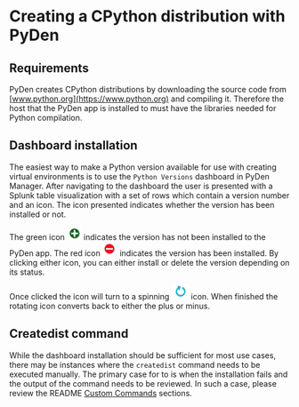 # Creating a CPython distribution with PyDen
## Requirements
PyDen creates CPython distributions by downloading the source code from [www.python.org](https://www.python.org) and compiling it. Therefore the host that the PyDen app is installed to must have the libraries needed for Python compilation. 

## Dashboard installation
The easiest way to make a Python version available for use with creating virtual environments is to use the `Python Versions` dashboard in PyDen Manager. After navigating to the dashboard the user is presented with a Splunk table visualization with a set of rows which contain a version number and an icon. The icon presented indicates whether the version has been installed or not. 

The green icon ![icon-plus-circle](../media/icon-plus-circle.png) indicates the version has not been installed to the PyDen app. The red icon ![icon-minus-circle](../media/icon-minus-circle.png) indicates the version has been installed. By clicking either icon, you can either install or delete the version depending on its status.

Once clicked the icon will turn to a spinning ![icon-rotate](../media/icon-rotate.png) icon. When finished the rotating icon converts back to either the plus or minus.

## Createdist command
While the dashboard installation should be sufficient for most use cases, there may be instances where the `createdist` command needs to be executed manually. The primary case for to is when the installation fails and the output of the command needs to be reviewed. In such a case, please review the README [Custom Commands](../README.md#custom-commands) sections.
